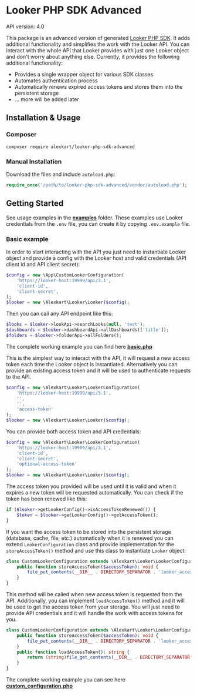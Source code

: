# Looker PHP SDK Advanced

API version: 4.0

This package is an advanced version of generated [Looker PHP SDK](https://github.com/alexkart/looker-php-sdk).
It adds additional functionality and simplifies the work with the Looker API. You can interact with the whole API
that Looker provides with just one Looker object and don't worry about anything else.
Currently, it provides the following additional functionality:
- Provides a single wrapper object for various SDK classes
- Automates authentication process
- Automatically renews expired access tokens and stores them into the persistent storage
- ... more will be added later

## Installation & Usage
### Composer

```
composer require alexkart/looker-php-sdk-advanced
```

### Manual Installation

Download the files and include `autoload.php`:

```php
require_once('/path/to/looker-php-sdk-advanced/vendor/autoload.php');
```


## Getting Started

See usage examples in the [**examples**](examples) folder. These examples use Looker credentials 
from the `.env` file, you can create it by copying `.env.example` file.

### Basic example
In order to start interacting with the API you just need to instantiate Looker object and provide a
config with the Looker host and valid credentials (API client id and API client secret):

```php
$config = new \App\CustomLookerConfiguration(
    'https://looker-host:19999/api/3.1',
    'client-id',
    'client-secret',
);
$looker = new \Alexkart\Looker\Looker($config);
```

Then you can call any API endpoint like this:
```php
$looks = $looker->lookApi->searchLooks(null, 'test');
$dashboards = $looker->dashboardApi->allDashboards(['title']);
$folders = $looker->folderApi->allFolders();
```

The complete working example you can find here [**basic.php**](examples/basic.php)

This is the simplest way to interact with the API, it will request a new access token each time the
Looker object is instantiated. Alternatively you can provide an existing access token and it 
will be used to authenticate requests to the API.

```php
$config = new \Alexkart\Looker\LookerConfiguration(
    'https://looker-host:19999/api/3.1',
    '',
    '',
    'access-token'
);
$looker = new \Alexkart\Looker\Looker($config);
```

You can provide both access token and API credentials:
```php
$config = new \Alexkart\Looker\LookerConfiguration(
    'https://looker-host:19999/api/3.1',
    'client-id',
    'client-secret',
    'optional-access-token'
);
$looker = new \Alexkart\Looker\Looker($config);
```
The access token you provided will be used until it is valid and when it expires a new token will be
requested automatically. You can check if the token has been renewed like this:

```php
if ($looker->getLookerConfig()->isAccessTokenRenewed()) {
    $token = $looker->getLookerConfig()->getAccessToken();
}
```
If you want the access token to be stored into the persistent storage (database, cache, file, etc.)
automatically when it is renewed you can extend `LookerConfiguration` class and provide implementation
for the `storeAccessToken()` method and use this class to instantiate `Looker` object:
```php
class CustomLookerConfiguration extends \Alexkart\Looker\LookerConfiguration {
    public function storeAccessToken($accessToken): void {
        file_put_contents(__DIR__ . DIRECTORY_SEPARATOR . 'looker_access_token.txt', $accessToken);
    }
}
```
This method will be called when new access token is requested from the API.
Additionally, you can implement `loadAccessToken()` method and it will be used to get the access token
from your storage. You will just need to provide API credentials and it will handle the work with access
tokens for you.
```php
class CustomLookerConfiguration extends \Alexkart\Looker\LookerConfiguration {
    public function storeAccessToken($accessToken): void {
        file_put_contents(__DIR__ . DIRECTORY_SEPARATOR . 'looker_access_token.txt', $accessToken);
    }
    public function loadAccessToken(): string {
        return (string)file_get_contents(__DIR__ . DIRECTORY_SEPARATOR . 'looker_access_token.txt');
    }
}
```
The complete working example you can see here [**custom_configuration.php**](examples/custom_configuration.php)